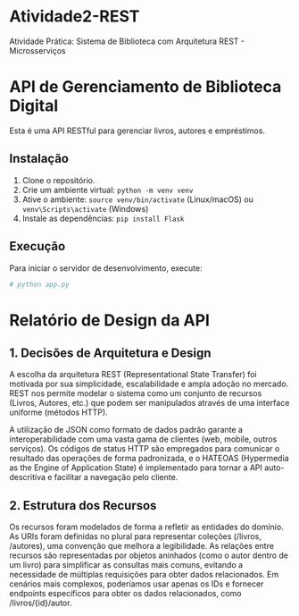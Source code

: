 # Atividade2-REST
Atividade Prática: Sistema de Biblioteca com Arquitetura REST - Microsserviços

# API de Gerenciamento de Biblioteca Digital

Esta é uma API RESTful para gerenciar livros, autores e empréstimos.

## Instalação

1.  Clone o repositório.
2.  Crie um ambiente virtual: `python -m venv venv`
3.  Ative o ambiente: `source venv/bin/activate` (Linux/macOS) ou `venv\Scripts\activate` (Windows)
4.  Instale as dependências: `pip install Flask`

## Execução

Para iniciar o servidor de desenvolvimento, execute:

```bash
# python app.py

````

# Relatório de Design da API
## 1. Decisões de Arquitetura e Design

A escolha da arquitetura REST (Representational State Transfer) foi motivada por sua simplicidade, escalabilidade e ampla adoção no mercado. REST nos permite modelar o sistema como um conjunto de recursos (Livros, Autores, etc.) que podem ser manipulados através de uma interface uniforme (métodos HTTP).

A utilização de JSON como formato de dados padrão garante a interoperabilidade com uma vasta gama de clientes (web, mobile, outros serviços). Os códigos de status HTTP são empregados para comunicar o resultado das operações de forma padronizada, e o HATEOAS (Hypermedia as the Engine of Application State) é implementado para tornar a API auto-descritiva e facilitar a navegação pelo cliente.

## 2. Estrutura dos Recursos

Os recursos foram modelados de forma a refletir as entidades do domínio. As URIs foram definidas no plural para representar coleções (/livros, /autores), uma convenção que melhora a legibilidade. As relações entre recursos são representadas por objetos aninhados (como o autor dentro de um livro) para simplificar as consultas mais comuns, evitando a necessidade de múltiplas requisições para obter dados relacionados. Em cenários mais complexos, poderíamos usar apenas os IDs e fornecer endpoints específicos para obter os dados relacionados, como /livros/{id}/autor.

